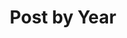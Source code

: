 ---
title: "Post by Year"
layout : posts
permalink : /year-archive/
author_profile: true
sidebar_main: true
---